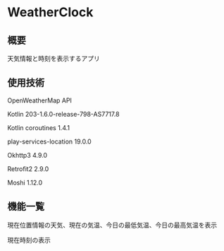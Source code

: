 # WeatherClock
## 概要
天気情報と時刻を表示するアプリ
## 使用技術
OpenWeatherMap API

Kotlin 203-1.6.0-release-798-AS7717.8

Kotlin coroutines 1.4.1

play-services-location 19.0.0

Okhttp3 4.9.0

Retrofit2 2.9.0

Moshi 1.12.0

## 機能一覧
現在位置情報の天気、現在の気温、今日の最低気温、今日の最高気温を表示

現在時刻の表示

